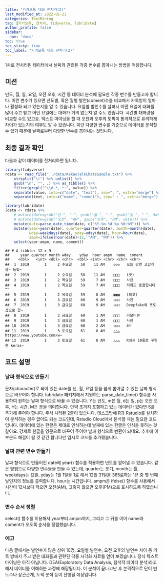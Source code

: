 ```yaml
---
title: "카카오톡 대화 전처리(2)"
last_modified_at: 2022-01-21
categories: TextMining
tag: [카카오톡, 전처리, tidyverse, lubridate]
author_profile: false
sidebar:
  nav: "docs"
toc: true
toc_sticky: true
toc_label: "카카오톡 대화 전처리(2)"
---
```

<div class="notice--success">
1차로 전처리된 데이터에서 날짜와 관련된 각종 변수를 뽑아내는 방법을 적용합니다.
</div>

## 미션

년도, 월, 일, 요일, 오전 오후, 시간 등 데이터 분석에 필요한 각종 변수를
만들고자 합니다. 이런 변수가 있으면 년도별, 혹은 월별 발언(coment)수를
비교해서 카톡방이 얼마나 활성화 되고 있는지를 알 수 있습니다. 요일별
발언수를 살펴서 어떤 요일에 대화를 많이 주고 받고 어떤 요일에는 대화가
거의 없는지 알 수도 있습니다. 시간별 대화량을 비교할 수도 있고요. 텍스트
마이닝을 할 때 오전과 오후의 토픽이 통계적으로 유의하게 차이가 있는지의
여부도 알 수 있습니다. 이런 다양한 변수를 기준으로 데이터를 분석할 수
있기 때문에 날짜로부터 다양한 변수를 뽑아내는 것입니다.

## 최종 결과 확인

다음과 같이 데이터를 전처리하면 됩니다.

``` r
library(tidyverse)
rdata <- read_file("../data/KakaoTalkChatsSample.txt") %>%                # txt 파일 읽어오기
    strsplit("\r") %>% unlist() %>%                                       # 같은 사람의 글은 한 줄로
    gsub("\n", "", .) %>% as_tibble() %>%                                 # 줄바꿈 없애기
    filter(grepl("^\\d.*,.*:", value)) %>%                                # 숫자시작 , : 있는 것만
    separate(value, into=c("date", "text"), sep=", ", extra="merge") %>%  # 날짜와 글 분리
    separate(text, into=c("name", "coment"), sep=" : ", extra="merge")    # 이름과 글 내용 분리

library(lubridate)
(data <- rdata %>% 
    # mutate(date=gsub("년 ", "-", gsub("월 ", "-", gsub("일 ", " ", date)))) %>% 
    # mutate(date=gsub("오전", "AM", gsub("오후", "PM", date))) %>% 
    mutate(date=parse_date_time(date, c("%Y-%m-%d %p %H:%M"))) %>%      # 날짜 형식으로
    mutate(year=year(date), quarter=quarter(date), month=month(date),   # 년, 분기, 월 변수 만들기
           wday=weekdays(date), yday=yday(date), hour=hour(date),       # 요일, 일수, 시간 변수 만들기
           ampm=ifelse(hour(date)<12, "AM", "PM")) %>%                  # 오전 오후 변수 만들기
    select(year:ampm, name, coment))
```

    ## # A tibble: 12 x 9
    ##     year quarter month wday    yday  hour ampm  name  coment                    
    ##    <dbl>   <int> <dbl> <chr>  <dbl> <int> <chr> <chr> <chr>                     
    ##  1  2019       1     2 수요일    58    11 AM    ◇◇◇   오늘 강연 고맙게 잘~ 들었~
    ##  2  2019       1     2 수요일    58    11 AM    □□□   (굿)                      
    ##  3  2019       1     2 목요일    59     7 AM    □□□   사진                      
    ##  4  2019       1     2 목요일    59     7 AM    □□□   저희도 동참합니다 ^^      
    ##  5  2019       1     2 목요일    59     8 AM    ▣▣▣   (최고)                    
    ##  6  2019       1     3 금요일    60     9 AM    ◁◁◁   사진                      
    ##  7  2019       1     3 금요일    60     9 AM    ◁◁◁   Deepfake와 포토샵으로 합~ 
    ##  8  2019       1     3 금요일    60     1 AM    □□□   이모티콘                  
    ##  9  2019       1     3 금요일    60     1 AM    □□□   사진                      
    ## 10  2019       1     3 금요일    60     2 AM    ◁◁◁   와!                       
    ## 11  2019       1     3 토요일    61     8 AM    △△△   https://www.youtube.com/w~
    ## 12  2019       1     3 토요일    61     8 AM    △△△   R에서 10줄로 구현한 keras~

## 코드 설명

### 날짜 형식으로 만들기

문자(character)로 되어 있는 date를 년, 월, 요일 등을 쉽게 뽑아낼 수 있는
날짜 형식으로 바꾸어야 합니다. lubridate 패키지에서 지원하는
parse\_date\_time() 함수를 사용하여 원하는 날짜 형식으로 바꿀 수
있습니다. Y는 년도, m은 월, d는 일, p는 오전 오후, H는 시간, M은 분을
의미합니다. 만약 초까지 포함하고 있는 데이터가 있다면 S를 추가해 주어야
합니다. 주석 처리된 2줄이 있습니다. 데스크탑에 R과 Rstudio를 설치하여
분석하는 경우 없어도 되는 코드인데, Rstudio Cloud에서 분석할 때는 필요한
코드입니다. 데이터에 있는 한글은 제대로 인식하는데 날짜에 있는 한글은
인식을 못하는 것 같아요. 강제로 한글을 영문으로 바꾸어 주어야 날짜
형식으로 변환이 되네요. 추후에 이 부분도 해결이 될 것 같긴 합니다만
임시로 코드를 추가했습니다.

### 날짜 관련 변수 만들기

날짜 형식으로 만들어진 date에 year() 함수를 적용하면 년도를 얻어낼 수
있습니다. 같은 방법으로 다양한 변수들을 만들 수 있는데, quarter는 분기,
month는 월, weekdays는 요일, yday는 1월 1일을 1로 해서 12월 31일을
365로하는 1년 중 몇 번째 날인지의 정보를 출력합니다. hour는 시간입니다.
ampm은 ifelse() 함수를 사용해서 시간이 12시보다 작으면 오전(AM), 그렇지
않으면 오후(PM)으로 표시하도록 하였습니다.

### 변수 순서 정렬

select() 함수를 이용해서 year부터 ampm까지, 그리고 그 뒤를 이어 name과
coment가 오도록 순서를 정렬했습니다.

### 예고

다음 글에서는 발언수가 많은 상위 10명, 요일별 발언수, 오전 오후의 발언수
차이 등 카톡 방에서 주고 받은 대화들과 관련된 각종 시각화 자료를 얻어
보겠습니다. 정식 텍스트 마이닝은 아직 아닙니다. DEA(Exploratory Data
Analysis, 탐색적 데이터 분석)라고 해서 데이터를 이해하는 과정에
해당됩니다. 이 분석이 끝나고난 후 본격적으로 단어 빈도수나 상관관계,
토픽 분석 등이 진행될 예정입니다.

